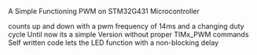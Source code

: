 A Simple Functioning PWM on STM32G431 Microcontroller

counts up and down with a pwm frequency of 14ms and a changing duty cycle
Until now its a simple Version without proper TIMx_PWM commands 
Self written code lets the LED function with a non-blocking delay
